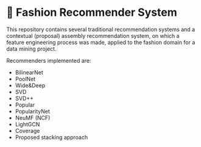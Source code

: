 # :running_shirt_with_sash: Fashion Recommender System

This repository contains several traditional recommendation systems and a contextual (proposal) assembly recommendation system, on which a feature engineering process was made, applied to the fashion domain for a data mining project.

Recommenders implemented are:
- BilinearNet
- PoolNet
- Wide&Deep
- SVD
- SVD++
- Popular
- PopularityNet
- NeuMF (NCF)
- LightGCN
- Coverage
- Proposed stacking approach
